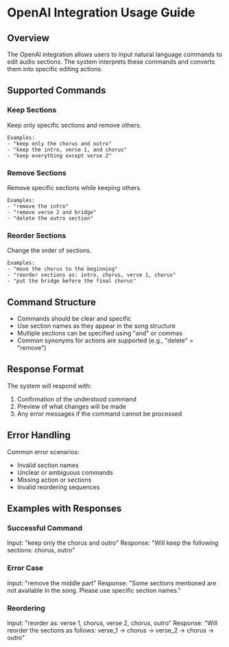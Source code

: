 # OpenAI Integration Usage Guide

## Overview
The OpenAI integration allows users to input natural language commands to edit audio sections. The system interprets these commands and converts them into specific editing actions.

## Supported Commands

### Keep Sections
Keep only specific sections and remove others.
```
Examples:
- "keep only the chorus and outro"
- "keep the intro, verse 1, and chorus"
- "keep everything except verse 2"
```

### Remove Sections
Remove specific sections while keeping others.
```
Examples:
- "remove the intro"
- "remove verse 2 and bridge"
- "delete the outro section"
```

### Reorder Sections
Change the order of sections.
```
Examples:
- "move the chorus to the beginning"
- "reorder sections as: intro, chorus, verse 1, chorus"
- "put the bridge before the final chorus"
```

## Command Structure
- Commands should be clear and specific
- Use section names as they appear in the song structure
- Multiple sections can be specified using "and" or commas
- Common synonyms for actions are supported (e.g., "delete" = "remove")

## Response Format
The system will respond with:
1. Confirmation of the understood command
2. Preview of what changes will be made
3. Any error messages if the command cannot be processed

## Error Handling
Common error scenarios:
- Invalid section names
- Unclear or ambiguous commands
- Missing action or sections
- Invalid reordering sequences

## Examples with Responses

### Successful Command
Input: "keep only the chorus and outro"
Response: "Will keep the following sections: chorus, outro"

### Error Case
Input: "remove the middle part"
Response: "Some sections mentioned are not available in the song. Please use specific section names."

### Reordering
Input: "reorder as: verse 1, chorus, verse 2, chorus, outro"
Response: "Will reorder the sections as follows: verse_1 → chorus → verse_2 → chorus → outro" 